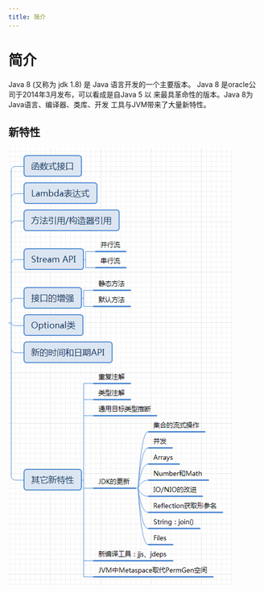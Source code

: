 ```yaml
---
title: 简介
---
```


# 简介

Java 8 (又称为 jdk 1.8) 是 Java 语言开发的一个主要版本。
Java 8 是oracle公司于2014年3月发布，可以看成是自Java 5 以
来最具革命性的版本。Java 8为Java语言、编译器、类库、开发
工具与JVM带来了大量新特性。

## 新特性
![新特性](/blogImg/jdk8new.png)


